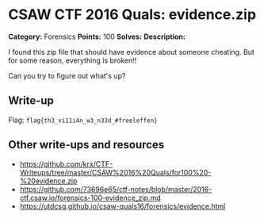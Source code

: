 # CSAW CTF 2016 Quals: evidence.zip

**Category:** Forensics
**Points:** 100
**Solves:**
**Description:**

I found this zip file that should have evidence about someone cheating. But for some reason, everything is broken!!

Can you try to figure out what's up?

## Write-up

Flag: `flag{th3_vi11i4n_w3_n33d_#freeleffen}`

## Other write-ups and resources

* https://github.com/krx/CTF-Writeups/tree/master/CSAW%2016%20Quals/for100%20-%20evidence.zip
* https://github.com/73696e65/ctf-notes/blob/master/2016-ctf.csaw.io/forensics-100-evidence_zip.md
* https://utdcsg.github.io/csaw-quals16/forensics/evidence.html
